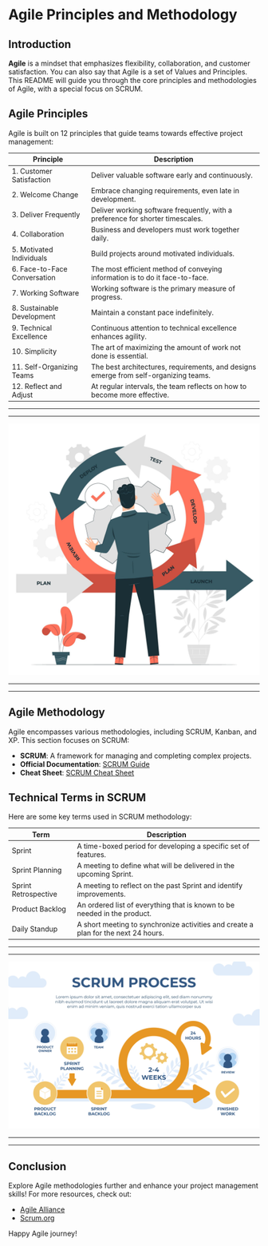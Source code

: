 # Agile Principles and Methodology

## Introduction

**Agile** is a mindset that emphasizes flexibility, collaboration, and customer satisfaction. You can also say that Agile is a set of Values and Principles. This README will guide you through the core principles and methodologies of Agile, with a special focus on SCRUM.

## Agile Principles

Agile is built on 12 principles that guide teams towards effective project management:

| Principle                    | Description                                                                          |
| ---------------------------- | ------------------------------------------------------------------------------------ |
| 1. Customer Satisfaction     | Deliver valuable software early and continuously.                                    |
| 2. Welcome Change            | Embrace changing requirements, even late in development.                             |
| 3. Deliver Frequently        | Deliver working software frequently, with a preference for shorter timescales.       |
| 4. Collaboration             | Business and developers must work together daily.                                    |
| 5. Motivated Individuals     | Build projects around motivated individuals.                                         |
| 6. Face-to-Face Conversation | The most efficient method of conveying information is to do it face-to-face.         |
| 7. Working Software          | Working software is the primary measure of progress.                                 |
| 8. Sustainable Development   | Maintain a constant pace indefinitely.                                               |
| 9. Technical Excellence      | Continuous attention to technical excellence enhances agility.                       |
| 10. Simplicity               | The art of maximizing the amount of work not done is essential.                      |
| 11. Self-Organizing Teams    | The best architectures, requirements, and designs emerge from self-organizing teams. |
| 12. Reflect and Adjust       | At regular intervals, the team reflects on how to become more effective.             |

---

---

![Agile Principles Diagram](agile.jpg)

---

---

## Agile Methodology

Agile encompasses various methodologies, including SCRUM, Kanban, and XP. This section focuses on SCRUM:

- **SCRUM**: A framework for managing and completing complex projects.
- **Official Documentation**: [SCRUM Guide](https://scrumguides.org/scrum-guide.html)
- **Cheat Sheet**: [SCRUM Cheat Sheet](scrum-cheat-sheet.pdf)

## Technical Terms in SCRUM

Here are some key terms used in SCRUM methodology:

| Term                 | Description                                                                        |
| -------------------- | ---------------------------------------------------------------------------------- |
| Sprint               | A time-boxed period for developing a specific set of features.                     |
| Sprint Planning      | A meeting to define what will be delivered in the upcoming Sprint.                 |
| Sprint Retrospective | A meeting to reflect on the past Sprint and identify improvements.                 |
| Product Backlog      | An ordered list of everything that is known to be needed in the product.           |
| Daily Standup        | A short meeting to synchronize activities and create a plan for the next 24 hours. |

---

---

![SCRUM Terms Diagram](scrum.jpg)

---

---

## Conclusion

Explore Agile methodologies further and enhance your project management skills! For more resources, check out:

- [Agile Alliance](https://www.agilealliance.org/)
- [Scrum.org](https://www.scrum.org/)

Happy Agile journey!
